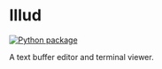 # Illud
[![Python package](https://github.com/AustinScola/illud/actions/workflows/python-package.yml/badge.svg)](https://github.com/AustinScola/illud/actions/workflows/python-package.yml)

A text buffer editor and terminal viewer.
